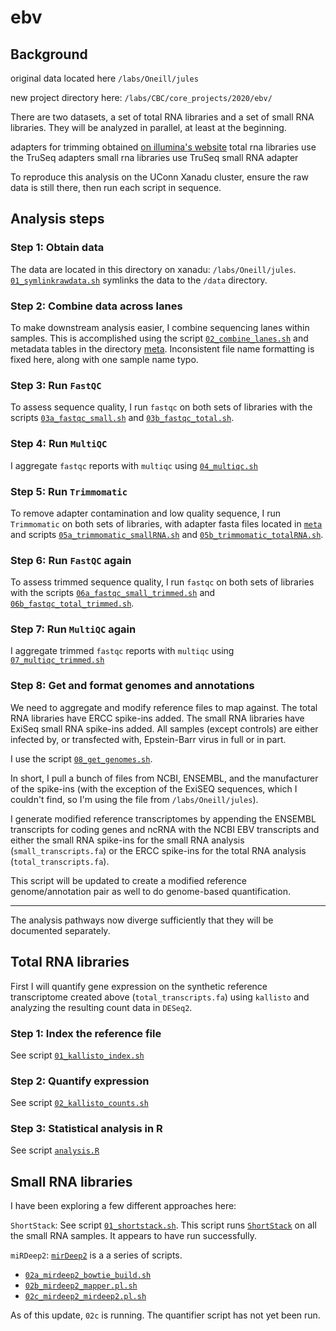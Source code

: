 # ebv

## Background

original data located here
`/labs/Oneill/jules`

new project directory here:
`/labs/CBC/core_projects/2020/ebv/`


There are two datasets, a set of total RNA libraries and a set of small RNA libraries. They will be analyzed in parallel, at least at the beginning. 

adapters for trimming obtained [on illumina's website](https://support.illumina.com/bulletins/2016/12/what-sequences-do-i-use-for-adapter-trimming.html)
total rna libraries use the TruSeq adapters
small rna libraries use TruSeq small RNA adapter

To reproduce this analysis on the UConn Xanadu cluster, ensure the raw data is still there, then run each script in sequence. 

## Analysis steps

### Step 1: Obtain data

The data are located in this directory on xanadu: `/labs/Oneill/jules`. [`01_symlinkrawdata.sh`](/scripts/01_symlinkrawdata.sh) symlinks the data to the `/data` directory. 

### Step 2: Combine data across lanes

To make downstream analysis easier, I combine sequencing lanes within samples. This is accomplished using the script [`02_combine_lanes.sh`](/scripts/02_combine_lanes.sh) and metadata tables in the directory [meta](/meta). Inconsistent file name formatting is fixed here, along with one sample name typo. 

### Step 3: Run `FastQC`

To assess sequence quality, I run `fastqc` on both sets of libraries with the scripts [`03a_fastqc_small.sh`](/scripts/03a_fastqc_small.sh) and [`03b_fastqc_total.sh`](/scripts/03b_fastqc_total.sh). 

### Step 4: Run `MultiQC`

I aggregate `fastqc` reports with `multiqc` using [`04_multiqc.sh`](/scripts/04_multiqc.sh)

### Step 5: Run `Trimmomatic`

To remove adapter contamination and low quality sequence, I run `Trimmomatic` on both sets of libraries, with adapter fasta files located in [`meta`](/meta) and scripts [`05a_trimmomatic_smallRNA.sh`](/scripts/05a_trimmomatic_smallRNA.sh) and [`05b_trimmomatic_totalRNA.sh`](/scripts/05b_trimmomatic_totalRNA.sh). 

### Step 6: Run `FastQC` again

To assess trimmed sequence quality, I run `fastqc` on both sets of libraries with the scripts [`06a_fastqc_small_trimmed.sh`](/scripts/06a_fastqc_small_trimmed.sh) and [`06b_fastqc_total_trimmed.sh`](/scripts/06b_fastqc_total_trimmed.sh). 

### Step 7: Run `MultiQC` again

I aggregate trimmed `fastqc` reports with `multiqc` using [`07_multiqc_trimmed.sh`](/scripts/07_multiqc_trimmed.sh)

### Step 8: Get and format genomes and annotations

We need to aggregate and modify reference files to map against. The total RNA libraries have ERCC spike-ins added. The small RNA libraries have ExiSeq small RNA spike-ins added. All samples (except controls) are either infected by, or transfected with, Epstein-Barr virus in full or in part. 

I use the script [`08_get_genomes.sh`](/scripts/08_get_genomes.sh). 

In short, I pull a bunch of files from NCBI, ENSEMBL, and the manufacturer of the spike-ins (with the exception of the ExiSEQ sequences, which I couldn't find, so I'm using the file from `/labs/Oneill/jules`). 

I generate modified reference transcriptomes by appending the ENSEMBL transcripts for coding genes and ncRNA with the NCBI EBV transcripts and either the small RNA spike-ins for the small RNA analysis (`small_transcripts.fa`) or the ERCC spike-ins for the total RNA analysis (`total_transcripts.fa`). 

This script will be updated to create a modified reference genome/annotation pair as well to do genome-based quantification. 

______________


The analysis pathways now diverge sufficiently that they will be documented separately. 

## Total RNA libraries

First I will quantify gene expression on the synthetic reference transcriptome created above (`total_transcripts.fa`) using `kallisto` and analyzing the resulting count data in `DESeq2`. 

### Step 1: Index the reference file

See script [`01_kallisto_index.sh`](/scripts/total_analysis/01_kallisto_index.sh)

### Step 2: Quantify expression

See script [`02_kallisto_counts.sh`](scripts/total_analysis/02_kallisto_counts.sh)

### Step 3: Statistical analysis in R

See script [`analysis.R`](scripts/total_analysis/analysis.R)

## Small RNA libraries

I have been exploring a few different approaches here:

`ShortStack`: See script [`01_shortstack.sh`](https://github.com/nreid/ebv/blob/main/scripts/small_analysis/01_shortstack.sh). This script runs [`ShortStack`](https://github.com/MikeAxtell/ShortStack) on all the small RNA samples. It appears to have run successfully. 

`miRDeep2`: [`mirDeep2`](https://github.com/rajewsky-lab/mirdeep2) is a a series of scripts. 
 - [`02a_mirdeep2_bowtie_build.sh`](https://github.com/nreid/ebv/blob/main/scripts/small_analysis/02a_mirdeep2_bowtie_build.sh)
 - [`02b_mirdeep2_mapper.pl.sh`](https://github.com/nreid/ebv/blob/main/scripts/small_analysis/02b_mirdeep2_mapper.pl.sh)
 - [`02c_mirdeep2_mirdeep2.pl.sh`](https://github.com/nreid/ebv/blob/main/scripts/small_analysis/02c_mirdeep2_mirdeep2.pl.sh)

As of this update, `02c` is running. The quantifier script has not yet been run. 

